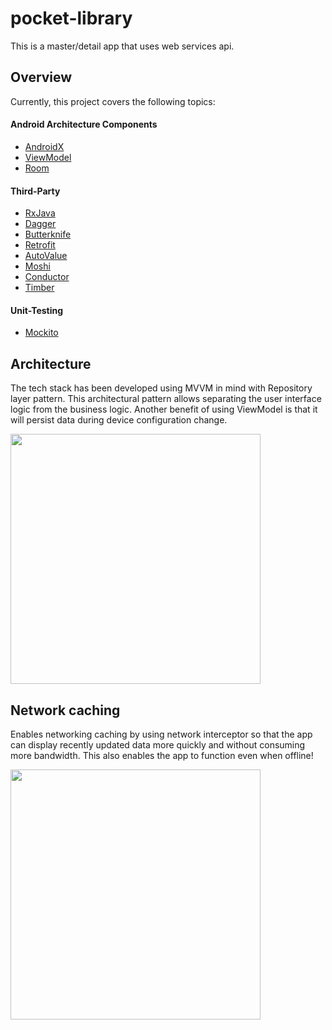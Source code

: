 # pocket-library

This is a master/detail app that uses web services api.


## Overview
Currently, this project covers the following topics:
#### Android Architecture Components
- [AndroidX](https://developer.android.com/jetpack/?gclid=CjwKCAiAws7uBRAkEiwAMlbZjmwpYKrQ9AiHQGH3w1eyBKq_6cNa-xafYdZfDrd81y1kwH-JzX15khoCsekQAvD_BwE)
- [ViewModel](https://developer.android.com/topic/libraries/architecture/viewmodel)
- [Room](https://developer.android.com/topic/libraries/architecture/room)

#### Third-Party
- [RxJava](https://github.com/ReactiveX/RxJava)
- [Dagger](https://github.com/google/dagger)
- [Butterknife](https://github.com/JakeWharton/butterknife)
- [Retrofit](https://github.com/square/retrofit)
- [AutoValue](https://github.com/google/auto/tree/master/value)
- [Moshi](https://github.com/square/moshi)
- [Conductor](https://github.com/bluelinelabs/Conductor)
- [Timber](https://github.com/JakeWharton/timber)

#### Unit-Testing
- [Mockito](https://github.com/mockito/mockito)


## Architecture
The tech stack has been developed using MVVM in mind with Repository layer pattern. This architectural pattern allows separating the user interface logic from the business logic. Another benefit of using ViewModel is that it will persist data during device configuration change.

<img src="https://s3.ap-south-1.amazonaws.com/mindorks-server-uploads/mvvm.png" width="400"> 

## Network caching
Enables networking caching by using network interceptor so that the app can display recently updated data more quickly and without consuming more bandwidth. This also enables the app to function even when offline!

<img src="https://i.stack.imgur.com/XbPfJ.png" width="400"> 
